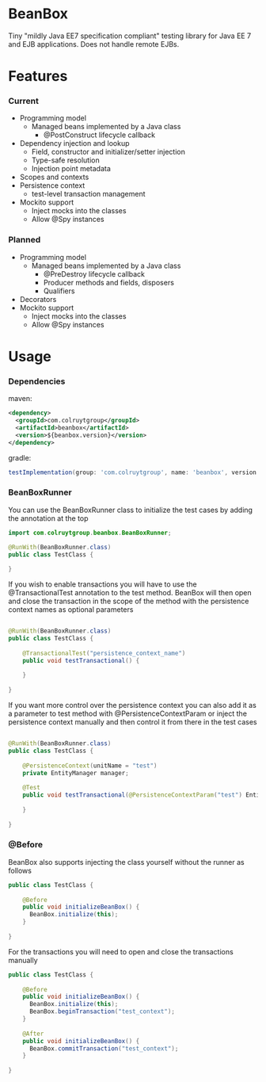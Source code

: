 # BeanBox

Tiny "mildly Java EE7 specification compliant" testing library for Java EE 7 and EJB applications. Does not handle remote EJBs.

# Features

### Current
- Programming model
  - Managed beans implemented by a Java class
    - @PostConstruct lifecycle callback
- Dependency injection and lookup
  - Field, constructor and initializer/setter injection
  - Type-safe resolution
  - Injection point metadata
- Scopes and contexts
- Persistence context
  - test-level transaction management
- Mockito support
  - Inject mocks into the classes
  - Allow @Spy instances
### Planned
- Programming model
  - Managed beans implemented by a Java class
    - @PreDestroy lifecycle callback
    - Producer methods and fields, disposers
    - Qualifiers
- Decorators
- Mockito support
  - Inject mocks into the classes
  - Allow @Spy instances



# Usage

### Dependencies
maven:
```xml
<dependency>
  <groupId>com.colruytgroup</groupId>
  <artifactId>beanbox</artifactId>
  <version>${beanbox.version}</version>
</dependency>

```

gradle: 

```groovy
testImplementation(group: 'com.colruytgroup', name: 'beanbox', version: '+')
```

### BeanBoxRunner
You can use the BeanBoxRunner class to initialize the test cases by adding the annotation at the top

```java
import com.colruytgroup.beanbox.BeanBoxRunner;

@RunWith(BeanBoxRunner.class)
public class TestClass {
    
}
```

If you wish to enable transactions you will have to use the @TransactionalTest annotation to the test method. BeanBox will
then open and close the transaction in the scope of the method with the persistence context names as optional parameters


```java

@RunWith(BeanBoxRunner.class)
public class TestClass {
    
    @TransactionalTest("persistence_context_name")
    public void testTransactional() {
  
    }
  
}
```

If you want more control over the persistence context you can also add it as a parameter to test method with @PersistenceContextParam
or inject the persistence context manually and then control it from there in the test cases

```java

@RunWith(BeanBoxRunner.class)
public class TestClass {
    
    @PersistenceContext(unitName = "test")
    private EntityManager manager;
    
    @Test
    public void testTransactional(@PersistenceContextParam("test") EntityManager manager) {
        
    }
    
}
```


### @Before

BeanBox also supports injecting the class yourself without the runner as follows

```java
public class TestClass {
    
    @Before
    public void initializeBeanBox() {
      BeanBox.initialize(this);
    }
  
}
```

For the transactions you will need to open and close the transactions manually

```java
public class TestClass {
    
    @Before
    public void initializeBeanBox() {
      BeanBox.initialize(this);
      BeanBox.beginTransaction("test_context");
    }
  
    @After
    public void initializeBeanBox() {
      BeanBox.commitTransaction("test_context");
    }
  
}
```
